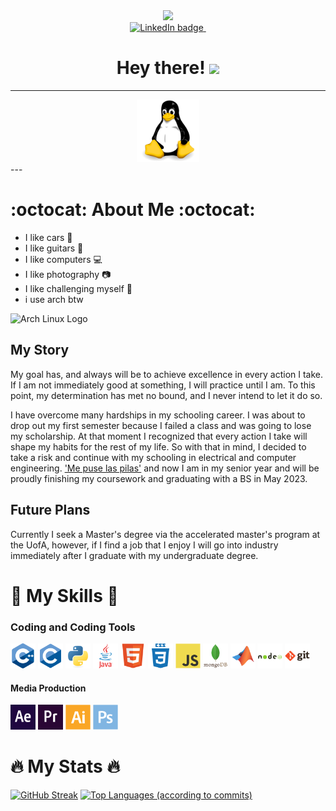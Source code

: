 <div id="header" align="center">
    <img src="https://cdn.myanimelist.net/s/common/uploaded_files/1449565442-799682393c093c4b5a5034dde32bb999.gif" width="200"/>
    <div id="social-media-badges" align="center">
        <a href="https://www.linkedin.com/in/aloretocornidez/">
            <img id="badge-linkedin" src="https://img.shields.io/badge/LinkedIn-aloretocornidez-0e76a8" alt="LinkedIn badge"/>
            <img id="badge-view-count" src="https://komarev.com/ghpvc/?username=aloretocornidez&style=flat-square&color=blue" alt=""/>
        </a>
    </div>
    <h1>
    Hey there! 
    <img src="https://media.giphy.com/media/hvRJCLFzcasrR4ia7z/giphy.gif" width="30px"/>
    </h1>
</div>

---

<div id="about-me" align="center">
  <img src="https://github.com/devicons/devicon/blob/master/icons/linux/linux-original.svg" width="100"/>

</div>
---

# :octocat: About Me :octocat:

- I like cars :car:  
- I like guitars :guitar:  
- I like computers :computer:  
- I like photography :camera:  
- I like challenging myself :cookie:  
- i use arch btw   
<div><img src="https://upload.wikimedia.org/wikipedia/commons/thumb/a/a5/Archlinux-icon-crystal-64.svg/65px-Archlinux-icon-crystal-64.svg.png?20221007043523" alt="Arch Linux Logo"></div>

## My Story  
My goal has, and always will be to achieve excellence in every action I take. If I am not immediately good at something, I will practice until I am. To this point, my determination has met no bound, and I never intend to let it do so.

I have overcome many hardships in my schooling career. I was about to drop out my first semester because I failed a class and was going to lose my scholarship. At that moment I recognized that every action I take will shape my habits for the rest of my life. So with that in mind, I decided to take a risk and continue with my schooling in electrical and computer engineering. <a href="https://linguaholic.com/linguablog/ponte-las-pilas-meaning/">'Me puse las pilas'</a> and now I am in my senior year and will be proudly finishing my coursework and graduating with a BS in May 2023.

## Future Plans
Currently I seek a Master's degree via the accelerated master's program at the UofA, however, if I find a job that I enjoy I will go into industry immediately after I graduate with my undergraduate degree.

# :boxing_glove: My Skills :boxing_glove:

### Coding and Coding Tools
<div>
    <!-- <img src="" title="" alt="" width="40" height="40"/> -->
    <img src="https://github.com/devicons/devicon/blob/master/icons/cplusplus/cplusplus-original.svg" title="C Plus Plus" alt="C Plus Pluss" width="40" height="40"/>
    <img src="https://github.com/devicons/devicon/blob/master/icons/c/c-original.svg" title="C" alt="C" width="40" height="40"/>
    <img src="https://github.com/devicons/devicon/blob/master/icons/python/python-original.svg" title="Python" alt="Python" width="40" height="40"/>
    <img src="https://github.com/devicons/devicon/blob/master/icons/java/java-original-wordmark.svg" title="Java" alt="Java" width="40" height="40"/>
    <img src="https://github.com/devicons/devicon/blob/master/icons/html5/html5-original.svg" title="HTML5" alt="HTML" width="40" height="40"/>
    <img src="https://github.com/devicons/devicon/blob/master/icons/css3/css3-plain-wordmark.svg"  title="CSS3" alt="CSS" width="40" height="40"/>
    <img src="https://github.com/devicons/devicon/blob/master/icons/javascript/javascript-original.svg" title="JavaScript" alt="JavaScript" width="40" height="40"/>
    <img src="https://github.com/devicons/devicon/blob/master/icons/mongodb/mongodb-original-wordmark.svg" title="Mongo DB" alt="Mongo DB" width="40" height="40"/>
    <img src="https://github.com/devicons/devicon/blob/master/icons/matlab/matlab-original.svg" title="MatLab" alt="MatLab" width="40" height="40"/>
    <img src="https://github.com/devicons/devicon/blob/master/icons/nodejs/nodejs-original-wordmark.svg" title="NodeJS" alt="NodeJS" width="40" height="40"/>
    <img src="https://github.com/devicons/devicon/blob/master/icons/git/git-original-wordmark.svg" title="Git" **alt="Git" width="40" height="40"/>
</div>

#### Media Production
<div>
  <img src="https://github.com/devicons/devicon/blob/master/icons/aftereffects/aftereffects-plain.svg" title="After Effects" **alt="After Effects" width="40" height="40"/>
  <img src="https://github.com/devicons/devicon/blob/master/icons/premierepro/premierepro-plain.svg" title="Premiere Pro" alt="Premeiere Pro" width="40" height="40"/>
  <img src="https://github.com/devicons/devicon/blob/master/icons/illustrator/illustrator-plain.svg" title="Illustrator" alt="Illustrator" width="40" height="40"/>
  <img src="https://github.com/devicons/devicon/blob/master/icons/photoshop/photoshop-plain.svg" title="Photoshop" alt="Photoshop" width="40" height="40"/>
</div>

# :fire: My Stats :fire:
[![GitHub Streak](https://github-readme-streak-stats.herokuapp.com?user=aloretocornidez&theme=dark&stroke=1793D1&ring=1793D1&currStreakLabel=1793D1&dates=929292&sideNums=1793D1&fire=5D00DD)](https://git.io/streak-stats)
[![Top Languages (according to commits)](https://github-readme-stats.vercel.app/api/top-langs/?username=aloretocornidez&layout=compact&theme=vision-friendly-dark)](https://github.com/anuraghazra/github-readme-stats)
